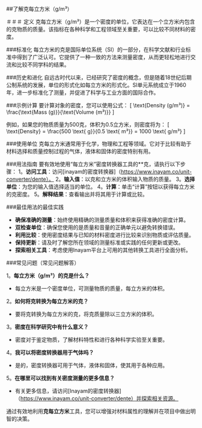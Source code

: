##了解克每立方米（g/m³）

＃＃＃ 定义
克每立方米（g/m³）是一个密度的单位，它表达在一个立方米内包含的克物质的质量。该指标在各种科学和工程领域至关重要，可以比较不同材料的密度。

###标准化
每立方米的克是国际单位系统（SI）的一部分，在科学文献和行业标准中得到了广泛认可。它提供了一种一致的方法来测量密度，从而更轻松地进行交流和比较不同学科的结果。

###历史和进化
自远古时代以来，已经研究了密度的概念，但是随着18世纪后期公制系统的发展，单位的形式化如每立方米的形式化。SI单元系统成立于1960年，进一步标准化了测量，并促进了科学与工业方面的国际合作。

###示例计算
要计算对象的密度，您可以使用公式：
\[ \text{Density (g/m³)} = \frac{\text{Mass (g)}}{\text{Volume (m³)}} \]

例如，如果您的物质质量为500克，体积为0.5立方米，则密度将为：
\[ \text{Density} = \frac{500 \text{ g}}{0.5 \text{ m³}} = 1000 \text{ g/m³} \]

###使用单位
克每立方米通常用于化学，物理和工程等领域。它对于比较有助于材料选择和质量控制过程的气体，液体和固体的密度特别有用。

###用法指南
要有效地使用“每立方米”密度转换器工具的**克，请执行以下步骤：
1。**访问工具**：访问[inayam的密度转换器]（https://www.inayam.co/unit-converter/dente）。
2。**输入值**：以克和立方米的体积输入物质的质量。
3。**选择单位**：为您的输入值选择适当的单位。
4。**计算**：单击“计算”按钮以获得每立方米的克密度。
5。**解释结果**：查看输出并将其用于计算或比较。

###最佳用法的最佳实践
-  **确保准确的测量**：始终使用精确的测量质量和体积来获得准确的密度计算。
-  **双检查单位**：确保您使用的是质量和音量的正确单元以避免转换错误。
-  **利用比较**：使用密度结果与已知的材料密度进行比较来识别物质或评估质量。
-  **保持更新**：请及时了解您所在领域的测量标准或实践的任何更新或更改。
-  **探索相关工具**：考虑使用Inayam平台上可用的其他转换工具进行全面分析。

###常见问题（常见问题解答）

1。**每立方米（g/m³）的克是什么？**
- 每立方米是一个密度单位，可测量物质的质量，每立方米的体积。

2。**如何将克转换为每立方米的克？**
- 要将克转换为每立方米的克，将克质量除以三立方米的体积。

3。**密度在科学研究中有什么意义？**
- 密度对于鉴定物质，了解材料特性和进行各种科学实验至关重要。

4。**我可以将密度转换器用于气体吗？**
- 是的，密度转换器可用于气体，液体和固体，使其用于各种应用。

5。**在哪里可以找到有关密度测量的更多信息？**
- 有关更多信息，请访问[Inayam的密度转换器]（https://www.inayam.co/unit-converter/dente）并探索相关资源。

通过有效地利用**克每立方米**工具，您可以增强对材料属性的理解并在项目中做出明智的决策。